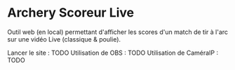 # Archery Scoreur Live
Outil web (en local) permettant d'afficher les scores d'un match de tir à l'arc sur une vidéo Live (classique &amp; poulie).

Lancer le site : TODO 
Utilisation de OBS : TODO 
Utilisation de CaméraIP : TODO 
